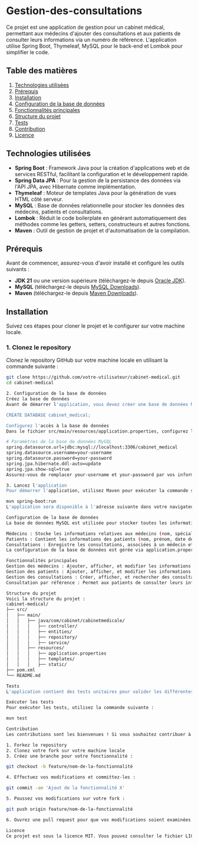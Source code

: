 # Gestion-des-consultations
Ce projet est une application de gestion pour un cabinet médical, permettant aux médecins d'ajouter des consultations et aux patients de consulter leurs informations via un numéro de référence. L'application utilise Spring Boot, Thymeleaf, MySQL pour le back-end et Lombok pour simplifier le code.

## Table des matières
1. [Technologies utilisées](#technologies-utilisées)
2. [Prérequis](#prérequis)
3. [Installation](#installation)
4. [Configuration de la base de données](#configuration-de-la-base-de-données)
5. [Fonctionnalités principales](#fonctionnalités-principales)
6. [Structure du projet](#structure-du-projet)
7. [Tests](#tests)
8. [Contribution](#contribution)
9. [Licence](#licence)

## Technologies utilisées

- **Spring Boot** : Framework Java pour la création d'applications web et de services RESTful, facilitant la configuration et le développement rapide.
- **Spring Data JPA** : Pour la gestion de la persistance des données via l'API JPA, avec Hibernate comme implémentation.
- **Thymeleaf** : Moteur de templates Java pour la génération de vues HTML côté serveur.
- **MySQL** : Base de données relationnelle pour stocker les données des médecins, patients et consultations.
- **Lombok** : Réduit le code boilerplate en générant automatiquement des méthodes comme les getters, setters, constructeurs et autres fonctions.
- **Maven** : Outil de gestion de projet et d'automatisation de la compilation.

## Prérequis

Avant de commencer, assurez-vous d'avoir installé et configuré les outils suivants :

- **JDK 21** ou une version supérieure (téléchargez-le depuis [Oracle JDK](https://www.oracle.com/java/technologies/javase-jdk11-downloads.html)).
- **MySQL** (téléchargez-le depuis [MySQL Downloads](https://dev.mysql.com/downloads/)).
- **Maven** (téléchargez-le depuis [Maven Downloads](https://maven.apache.org/download.cgi)).

## Installation

Suivez ces étapes pour cloner le projet et le configurer sur votre machine locale.

### 1. Clonez le repository

Clonez le repository GitHub sur votre machine locale en utilisant la commande suivante :

```bash
git clone https://github.com/votre-utilisateur/cabinet-medical.git
cd cabinet-medical

2. Configuration de la base de données
Créez la base de données
Avant de démarrer l'application, vous devez créer une base de données MySQL. Utilisez la commande suivante dans votre client MySQL :

CREATE DATABASE cabinet_medical;

Configurez l'accès à la base de données
Dans le fichier src/main/resources/application.properties, configurez les paramètres de connexion à la base de données MySQL :

# Paramètres de la base de données MySQL
spring.datasource.url=jdbc:mysql://localhost:3306/cabinet_medical
spring.datasource.username=your-username
spring.datasource.password=your-password
spring.jpa.hibernate.ddl-auto=update
spring.jpa.show-sql=true
Assurez-vous de remplacer your-username et your-password par vos informations de connexion à MySQL.

3. Lancez l'application
Pour démarrer l'application, utilisez Maven pour exécuter la commande suivante :

mvn spring-boot:run
L'application sera disponible à l'adresse suivante dans votre navigateur : http://localhost:8080.

Configuration de la base de données
La base de données MySQL est utilisée pour stocker toutes les informations relatives aux consultations, aux médecins et aux patients. Voici la structure des principales entités dans la base de données :

Médecins : Stocke les informations relatives aux médecins (nom, spécialité, etc.).
Patients : Contient les informations des patients (nom, prénom, date de naissance, etc.).
Consultations : Enregistre les consultations, associées à un médecin et à un patient, avec un numéro de référence unique.
La configuration de la base de données est gérée via application.properties, ce qui permet une intégration facile et flexible avec MySQL.

Fonctionnalités principales
Gestion des médecins : Ajouter, afficher, et modifier les informations des médecins.
Gestion des patients : Ajouter, afficher, et modifier les informations des patients.
Gestion des consultations : Créer, afficher, et rechercher des consultations par numéro de référence unique.
Consultation par référence : Permet aux patients de consulter leurs informations de santé en saisissant un numéro de référence unique pour une consultation.

Structure du projet
Voici la structure du projet :
cabinet-medical/
├── src/
│   ├── main/
│   │   ├── java/com/cabinet/cabinetmedicale/
│   │   │   ├── controller/          
│   │   │   ├── entities/            
│   │   │   ├── repository/          
│   │   │   ├── service/             
│   │   ├── resources/
│   │   │   ├── application.properties 
│   │   │   ├── templates/           
│   │   │   ├── static/             
├── pom.xml                        
└── README.md                     

Tests
L'application contient des tests unitaires pour valider les différentes fonctionnalités. Les tests sont principalement effectués à l'aide de JUnit et Mockito pour simuler les interactions avec la base de données et vérifier les résultats des services.

Exécuter les tests
Pour exécuter les tests, utilisez la commande suivante :

mvn test

Contribution
Les contributions sont les bienvenues ! Si vous souhaitez contribuer à ce projet, voici les étapes à suivre :

1. Forkez le repository
2. Clonez votre fork sur votre machine locale
3. Créez une branche pour votre fonctionnalité :

git checkout -b feature/nom-de-la-fonctionnalité

4. Effectuez vos modifications et committez-les :

git commit -am 'Ajout de la fonctionnalité X'

5. Poussez vos modifications sur votre fork :

git push origin feature/nom-de-la-fonctionnalité

6. Ouvrez une pull request pour que vos modifications soient examinées.

Licence
Ce projet est sous la licence MIT. Vous pouvez consulter le fichier LICENSE pour plus de détails.










